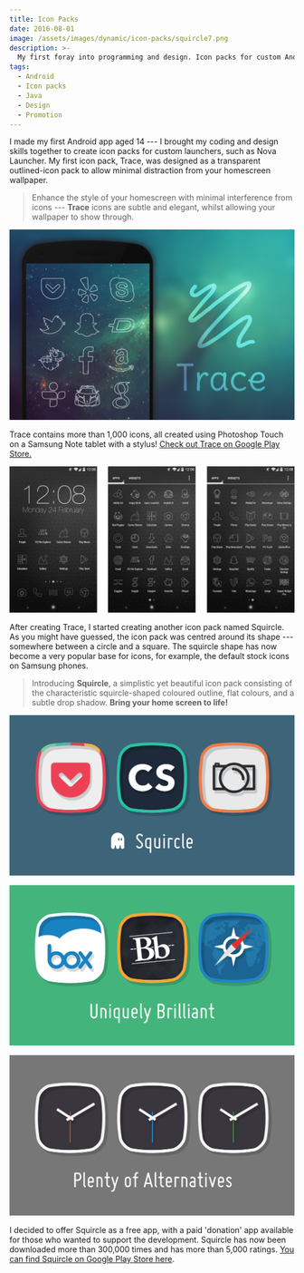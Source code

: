 ```yaml
---
title: Icon Packs
date: 2016-08-01
image: /assets/images/dynamic/icon-packs/squircle7.png
description: >-
  My first foray into programming and design. Icon packs for custom Android launchers, so you can make your phone homescreen look pretty.
tags:
  - Android
  - Icon packs
  - Java
  - Design
  - Promotion
---
```


I made my first Android app aged 14 --- I brought my coding and design skills together to create icon packs for custom launchers, such as Nova Launcher. My first icon pack, Trace, was designed as a transparent outlined-icon pack to allow minimal distraction from your homescreen wallpaper.

> Enhance the style of your homescreen with minimal interference from icons --- **Trace** icons are subtle and elegant, whilst allowing your wallpaper to show through.

![Promotional design for Trace icons](/assets/images/dynamic/icon-packs/trace1.png)

Trace contains more than 1,000 icons, all created using Photoshop Touch on a Samsung Note tablet with a stylus! [Check out Trace on Google Play Store.](https://play.google.com/store/apps/details?id=grives.trace.iconpack)

![Screenshots of Trace on homescreen](/assets/images/dynamic/icon-packs/trace2.png)

After creating Trace, I started creating another icon pack named Squircle. As you might have guessed, the icon pack was centred around its shape --- somewhere between a circle and a square. The squircle shape has now become a very popular base for icons, for example, the default stock icons on Samsung phones.

> Introducing **Squircle**, a simplistic yet beautiful icon pack consisting of the characteristic squircle-shaped coloured outline, flat colours, and a subtle drop shadow. **Bring your home screen to life!**

![Promotional design for Squircle](/assets/images/dynamic/icon-packs/squircle1.png)

![Promotional design for Squircle](/assets/images/dynamic/icon-packs/squircle2.png)

![Promotional design for Squircle](/assets/images/dynamic/icon-packs/squircle3.png)

I decided to offer Squircle as a free app, with a paid 'donation' app available for those who wanted to support the development. Squircle has now been downloaded more than 300,000 times and has more than 5,000 ratings. [You can find Squircle on Google Play Store here](https://play.google.com/store/apps/details?id=grives.squircle.iconpack.free).
